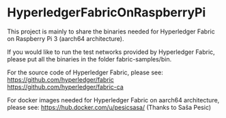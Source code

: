 # HyperledgerFabricOnRaspberryPi

This project is mainly to share the binaries needed for Hyperledger Fabric on Raspberry Pi 3 (aarch64 architecture).

If you would like to run the test networks provided by Hyperledger Fabric, please put all the binaries in the folder fabric-samples/bin.

For the source code of Hyperledger Fabric, please see:
https://github.com/hyperledger/fabric
https://github.com/hyperledger/fabric-ca

For docker images needed for Hyperledger Fabric on aarch64 architecture, please see:
https://hub.docker.com/u/pesicsasa/
(Thanks to Saša Pesic)
